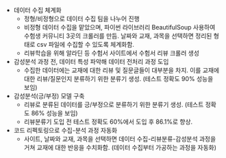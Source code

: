 - 데이터 수집 체계화
  - 정형/비정형으로 데이터 수집 팀을 나누어 진행
  - 비정형 데이터 수집을 맡았으며, 파이썬 라이브러리 BeautifulSoup 사용하여 수험생 커뮤니티 3곳의 크롤러를 만듬. 날짜와 교재, 과목을 선택하면 정리된 형태로 csv 파일에 수집할 수 있도록 체계화함.
  - 리뷰학습을 위해 알라딘 등 수험서 사이트에서 수험서 리뷰 크롤러 생성
- 감성분석 과정 전, 데이터 특성 파악해 데이터 전처리 과정 도입
  - 수집한 데이터에는 교재에 대한 리뷰 및 질문글들이 대부분을 차지. 이를 교재에 대한 리뷰/질문인지 분류하기 위한 분류기 생성. (테스트 정확도 90% 성능을 보임)
- 감성분석(긍/부정) 모델 구축
  - 리뷰로 분류된 데이터를 긍/부정으로 분류하기 위한 분류기 생성. (테스트 정확도 86% 성능을 보임)
  - 리뷰분류기 도입 전 테스트 정확도 60%에서 도입 후 86.1%로 향상.
- 코드 리펙토링으로 수집-분석 과정 자동화
  - 사이트, 날짜와 교재, 과목을 선택하면 데이터 수집-리뷰분류-감성분석 과정을 거쳐 교재에 대한 반응을 수치화함. (데이터 수집부터 가공하는 과정을 자동화)
